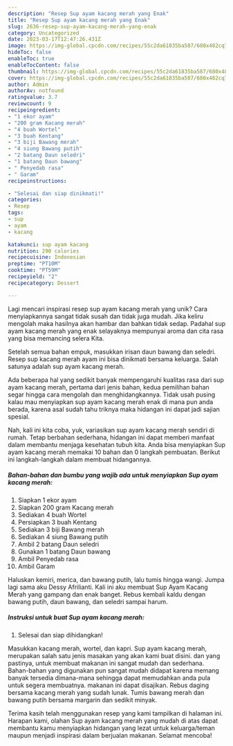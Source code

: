 ```yaml
---
description: "Resep Sup ayam kacang merah yang Enak"
title: "Resep Sup ayam kacang merah yang Enak"
slug: 2636-resep-sup-ayam-kacang-merah-yang-enak
category: Uncategorized
date: 2023-03-17T12:47:26.431Z
image: https://img-global.cpcdn.com/recipes/55c2da61835ba587/680x482cq70/sup-ayam-kacang-merah-foto-resep-utama.jpg
hideToc: false
enableToc: true
enableTocContent: false
thumbnail: https://img-global.cpcdn.com/recipes/55c2da61835ba587/680x482cq70/sup-ayam-kacang-merah-foto-resep-utama.jpg
cover: https://img-global.cpcdn.com/recipes/55c2da61835ba587/680x482cq70/sup-ayam-kacang-merah-foto-resep-utama.jpg
author: Admin
authorAv: notfound
ratingvalue: 3.7
reviewcount: 9
recipeingredient:
- "1 ekor ayam"
- "200 gram Kacang merah"
- "4 buah Wortel"
- "3 buah Kentang"
- "3 biji Bawang merah"
- "4 siung Bawang putih"
- "2 batang Daun seledri"
- "1 batang Daun bawang"
- " Penyedab rasa"
- " Garam"
recipeinstructions:

- "Selesai dan siap dinikmati!"
categories:
- Resep
tags:
- sup
- ayam
- kacang

katakunci: sup ayam kacang 
nutrition: 290 calories
recipecuisine: Indonesian
preptime: "PT10M"
cooktime: "PT59M"
recipeyield: "2"
recipecategory: Dessert

---
```





Lagi mencari inspirasi resep sup ayam kacang merah yang unik? Cara menyiapkannya sangat tidak susah dan tidak juga mudah. Jika keliru mengolah maka hasilnya akan hambar dan bahkan tidak sedap. Padahal sup ayam kacang merah yang enak selayaknya mempunyai aroma dan cita rasa yang bisa memancing selera Kita.





Setelah semua bahan empuk, masukkan irisan daun bawang dan seledri. Resep sup kacang merah ayam ini bisa dinikmati bersama keluarga. Salah satunya adalah sup ayam kacang merah.

Ada beberapa hal yang sedikit banyak mempengaruhi kualitas rasa dari sup ayam kacang merah, pertama dari jenis bahan, kedua pemilihan bahan segar hingga cara mengolah dan menghidangkannya. Tidak usah pusing kalau mau menyiapkan sup ayam kacang merah enak di mana pun anda berada, karena asal sudah tahu triknya maka hidangan ini dapat jadi sajian spesial.






Nah, kali ini kita coba, yuk, variasikan sup ayam kacang merah sendiri di rumah. Tetap berbahan sederhana, hidangan ini dapat memberi manfaat dalam membantu menjaga kesehatan tubuh kita. Anda bisa menyiapkan Sup ayam kacang merah memakai 10 bahan dan 0 langkah pembuatan. Berikut ini langkah-langkah dalam membuat hidangannya.

<!--inarticleads1-->

##### Bahan-bahan dan bumbu yang wajib ada untuk menyiapkan Sup ayam kacang merah:

1. Siapkan 1 ekor ayam
1. Siapkan 200 gram Kacang merah
1. Sediakan 4 buah Wortel
1. Persiapkan 3 buah Kentang
1. Sediakan 3 biji Bawang merah
1. Sediakan 4 siung Bawang putih
1. Ambil 2 batang Daun seledri
1. Gunakan 1 batang Daun bawang
1. Ambil  Penyedab rasa
1. Ambil  Garam


Haluskan kemiri, merica, dan bawang putih, lalu tumis hingga wangi. Jumpa lagi sama aku Dessy Afrilianti. Kali ini aku membuat Sup Ayam Kacang Merah yang gampang dan enak banget. Rebus kembali kaldu dengan bawang putih, daun bawang, dan seledri sampai harum. 

<!--inarticleads2-->

##### Instruksi untuk buat Sup ayam kacang merah:


1. Selesai dan siap dihidangkan!

Masukkan kacang merah, wortel, dan kapri. Sup ayam kacang merah, merupakan salah satu jenis masakan yang akan kami buat disini. dan yang pastinya, untuk membuat makanan ini sangat mudah dan sederhana. Bahan-bahan yang digunakan pun sangat mudah didapat karena memang banyak tersedia dimana-mana sehingga dapat memudahkan anda pula untuk segera membuatnya. makanan ini dapat disajikan. Rebus daging bersama kacang merah yang sudah lunak. Tumis bawang merah dan bawang putih bersama margarin dan sedikit minyak. 

Terima kasih telah menggunakan resep yang kami tampilkan di halaman ini. Harapan kami, olahan Sup ayam kacang merah yang mudah di atas dapat membantu kamu menyiapkan hidangan yang lezat untuk keluarga/teman maupun menjadi inspirasi dalam berjualan makanan. Selamat mencoba!
